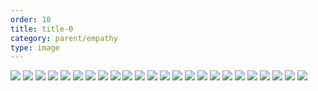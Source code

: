 ```yaml
---
order: 10
title: title-0
category: parent/empathy
type: image
---
```


![](../../static/images/play-with-children-1.webp)
![](../../static/images/play-with-children-2.webp)
![](../../static/images/play-with-children-3.webp)
![](../../static/images/play-with-children-4.webp)
![](../../static/images/play-with-children-5.webp)
![](../../static/images/play-with-children-6.webp)
![](../../static/images/play-with-children-7.webp)
![](../../static/images/play-with-children-8.webp)
![](../../static/images/play-with-children-9.webp)
![](../../static/images/play-with-children-10.webp)
![](../../static/images/play-with-children-11.webp)
![](../../static/images/play-with-children-12.webp)
![](../../static/images/play-with-children-13.webp)
![](../../static/images/play-with-children-14.webp)
![](../../static/images/play-with-children-15.webp)
![](../../static/images/play-with-children-16.webp)
![](../../static/images/play-with-children-17.webp)
![](../../static/images/play-with-children-18.webp)
![](../../static/images/play-with-children-19.webp)
![](../../static/images/play-with-children-20.webp)
![](../../static/images/play-with-children-21.webp)
![](../../static/images/play-with-children-22.webp)
![](../../static/images/play-with-children-23.webp)
![](../../static/images/play-with-children-24.webp)
